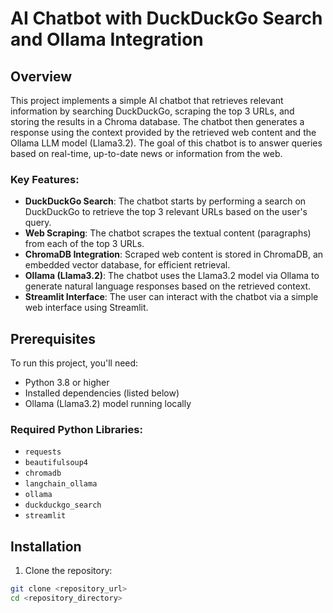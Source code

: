 # AI Chatbot with DuckDuckGo Search and Ollama Integration

## Overview
This project implements a simple AI chatbot that retrieves relevant information by searching DuckDuckGo, scraping the top 3 URLs, and storing the results in a Chroma database. The chatbot then generates a response using the context provided by the retrieved web content and the Ollama LLM model (Llama3.2). The goal of this chatbot is to answer queries based on real-time, up-to-date news or information from the web.

### Key Features:
- **DuckDuckGo Search**: The chatbot starts by performing a search on DuckDuckGo to retrieve the top 3 relevant URLs based on the user's query.
- **Web Scraping**: The chatbot scrapes the textual content (paragraphs) from each of the top 3 URLs.
- **ChromaDB Integration**: Scraped web content is stored in ChromaDB, an embedded vector database, for efficient retrieval.
- **Ollama (Llama3.2)**: The chatbot uses the Llama3.2 model via Ollama to generate natural language responses based on the retrieved context.
- **Streamlit Interface**: The user can interact with the chatbot via a simple web interface using Streamlit.

## Prerequisites
To run this project, you'll need:
- Python 3.8 or higher
- Installed dependencies (listed below)
- Ollama (Llama3.2) model running locally

### Required Python Libraries:
- `requests`
- `beautifulsoup4`
- `chromadb`
- `langchain_ollama`
- `ollama`
- `duckduckgo_search`
- `streamlit`

## Installation

1. Clone the repository:

```bash
git clone <repository_url>
cd <repository_directory>
